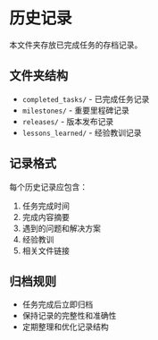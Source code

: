 # 历史记录

本文件夹存放已完成任务的存档记录。

## 文件夹结构

- `completed_tasks/` - 已完成任务记录
- `milestones/` - 重要里程碑记录
- `releases/` - 版本发布记录
- `lessons_learned/` - 经验教训记录

## 记录格式

每个历史记录应包含：
1. 任务完成时间
2. 完成内容摘要
3. 遇到的问题和解决方案
4. 经验教训
5. 相关文件链接

## 归档规则

- 任务完成后立即归档
- 保持记录的完整性和准确性
- 定期整理和优化记录结构
